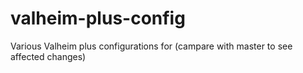 # valheim-plus-config
Various Valheim plus configurations for (campare with master to see affected changes)
